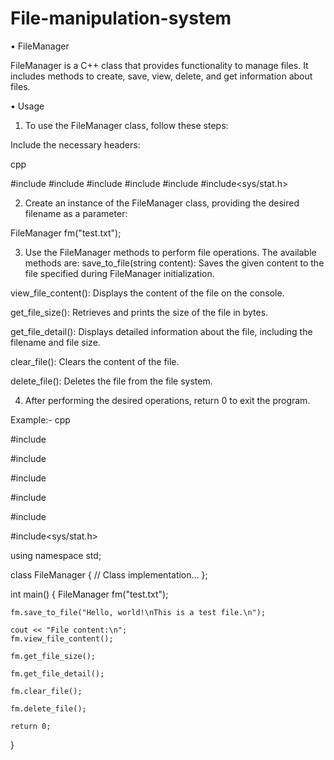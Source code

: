 # File-manipulation-system
• FileManager

FileManager is a C++ class that provides functionality to manage files. It includes methods to create, save, view, delete, and get information about files.


• Usage


1. To use the FileManager class, follow these steps:

Include the necessary headers:

cpp

#include<iostream>
#include<fstream>
#include<string>
#include<cstdio>
#include<cstring>
#include<sys/stat.h>
  
  
  
2. Create an instance of the FileManager class, providing the desired filename as a parameter:

  FileManager fm("test.txt");
  
  
  
3. Use the FileManager methods to perform file operations. The available methods are:
save_to_file(string content): Saves the given content to the file specified during FileManager initialization.
  

view_file_content(): Displays the content of the file on the console.

get_file_size(): Retrieves and prints the size of the file in bytes.

get_file_detail(): Displays detailed information about the file, including the filename and file size.

clear_file(): Clears the content of the file.

delete_file(): Deletes the file from the file system.
  
  

4. After performing the desired operations, return 0 to exit the program.
  
Example:-
cpp

#include<iostream>
  
#include<fstream>
  
#include<string>
  
#include<cstdio>
  
#include<cstring>
  
#include<sys/stat.h>
  

using namespace std;

class FileManager {
    // Class implementation...
};

int main() {
    FileManager fm("test.txt");

    fm.save_to_file("Hello, world!\nThis is a test file.\n");

    cout << "File content:\n";
    fm.view_file_content();

    fm.get_file_size();

    fm.get_file_detail();

    fm.clear_file();

    fm.delete_file();

    return 0;
}  
